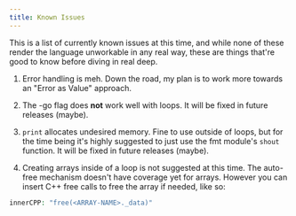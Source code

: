 ```yaml
---
title: Known Issues
---
```


This is a list of currently known issues at this time, and while none of these render the language unworkable in any real way, these are things that're good to know before diving in real deep.

1. Error handling is meh. Down the road, my plan is to work more towards an "Error as Value" approach.

2. The -go flag does **not** work well with loops. It will be fixed in future releases (maybe).

3. `print` allocates undesired memory. Fine to use outside of loops, but for the time being it's highly suggested to just use the fmt module's `shout` function. It will be fixed in future releases (maybe).

4. Creating arrays inside of a loop is not suggested at this time. The auto-free mechanism doesn't have coverage yet for arrays. However you can insert C++ free calls to free the array if needed, like so: 
```php
innerCPP: "free(<ARRAY-NAME>._data)"
```
